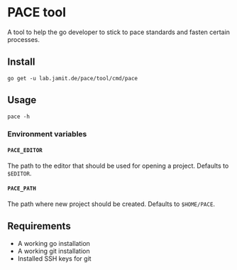 # PACE tool

A tool to help the go developer to stick to pace standards and fasten certain processes.

## Install

    go get -u lab.jamit.de/pace/tool/cmd/pace

## Usage

    pace -h

### Environment variables

#### `PACE_EDITOR`

The path to the editor that should be used for opening a project. Defaults to `$EDITOR`.

#### `PACE_PATH`

The path where new project should be created. Defaults to `$HOME/PACE`.

## Requirements

* A working go installation
* A working git installation
* Installed SSH keys for git
